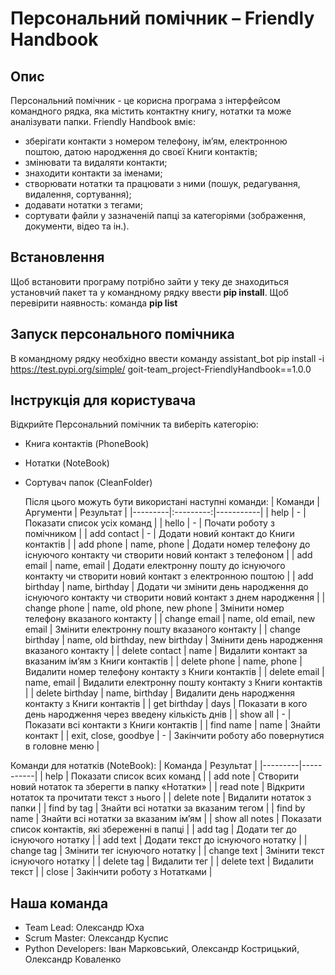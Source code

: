# Персональний помічник – Friendly Handbook

## Опис

Персональний помічник - це корисна програма з інтерфейсом командного рядка, яка містить контактну книгу, нотатки та може аналізувати папки.
Friendly Handbook вміє:

- зберігати контакти з номером телефону, ім’ям, електронною поштою, датою народження до своєї Книги контактів;
- змінювати та видаляти контакти;
- знаходити контакти за іменами;
- створювати нотатки та працювати з ними (пошук, редагування, видалення, сортування);
- додавати нотатки з тегами;
- сортувати файли у зазначеній папці за категоріями (зображення, документи, відео та ін.).

## Встановлення

Щоб встановити програму потрібно зайти у теку де знаходиться установчий пакет та у командному рядку ввести **pip install**.
Щоб перевірити наявность: команда **pip list**

## Запуск персонального помічника

В командному рядку необхідно ввести команду assistant_bot
pip install -i https://test.pypi.org/simple/ goit-team_project-FriendlyHandbook==1.0.0

## Інструкція для користувача

Відкрийте Персональний помічник та виберіть категорію:

- Книга контактів (PhoneBook)
- Нотатки (NoteBook)
- Сортувач папок (CleanFolder)

  Після цього можуть бути використані наступні команди:
  | Команди | Аргументи | Результат |
  |---------|:---------:|-----------|
  | help | - | Показати список усіх команд |
  | hello | - | Почати роботу з помічником |
  | add contact | - | Додати новий контакт до Книги контактів |
  | add phone | name, phone | Додати номер телефону до існуючого контакту чи створити новий контакт з телефоном |
  | add email | name, email | Додати електронну пошту до існуючого контакту чи створити новий контакт з електронною поштою |
  | add birthday | name, birthday | Додати чи змінити день народження до існуючого контакту чи створити новий контакт з днем народження |
  | change phone | name, old phone, new phone | Змінити номер телефону вказаного контакту |
  | change email | name, old email, new email | Змінити електронну пошту вказаного контакту |
  | change birthday | name, old birthday, new birthday | Змінити день народження вказаного контакту |
  | delete contact | name | Видалити контакт за вказаним ім’ям з Книги контактів |
  | delete phone | name, phone | Видалити номер телефону контакту з Книги контактів |
  | delete email | name, email | Видалити електронну пошту контакту з Книги контактів |
  | delete birthday | name, birthday | Видалити день народження контакту з Книги контактів |
  | get birthday | days | Показати в кого день народження через введену кількість днів |
  | show all | - | Показати всі контакти з Книги контактів |
  | find name | name | Знайти контакт |
  | exit, close, goodbye | - | Закінчити роботу або повернутися в головне меню |

Команди для нотатків (NoteBook):
| Команда | Результат |
|---------|-----------|
| help | Показати список всих команд |
| add note | Створити новий нотаток та зберегти в папку «Нотатки» |
| read note | Відкрити нотаток та прочитати текст з нього |
| delete note | Видалити нотаток з папки |
| find by tag | Знайти всі нотатки за вказаним тегом |
| find by name | Знайти всі нотатки за вказаним ім’ям |
| show all notes | Показати список контактів, які збереженні в папці |
| add tag | Додати тег до існуючого нотатку |
| add text | Додати текст до існуючого нотатку |
| change tag | Змінити тег існуючого нотатку |
| change text | Змінити текст існуючого нотатку |
| delete tag | Видалити тег |
| delete text | Видалити текст |
| close | Закінчити роботу з Нотатками |

## Наша команда

- Team Lead: Олександр Юха
- Scrum Master: Олександр Куспис
- Python Developers: Іван Марковський, Олександр Кострицький, Олександр Коваленко
